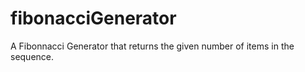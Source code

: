 # fibonacciGenerator
A Fibonnacci Generator that returns the given number of items in the sequence.
